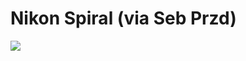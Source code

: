 <!--
id: 222801
link: http://tumblr.atmos.org/post/222801/nikon-spiral-via-seb-przd
slug: nikon-spiral-via-seb-przd
date: Mon Mar 19 2007 13:31:03 GMT-0700 (PDT)
publish: 2007-03-019
tags: 
title: Nikon Spiral (via Seb Przd)
-->


Nikon Spiral (via Seb Przd)
===========================

![](http://24.media.tumblr.com/222801_500.jpg)

